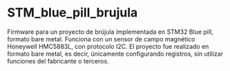 # STM_blue_pill_brujula
Firmware para un proyecto de brújula implementada en STM32 Blue pill, formato bare metal.
Funciona con un sensor de campo magnético Honeywell HMC5883L, con protocolo I2C.
El proyecto fue realizado en formato bare metal, es decir, únicamente configurando registros, sin utilizar funciones del fabricante o terceros.
